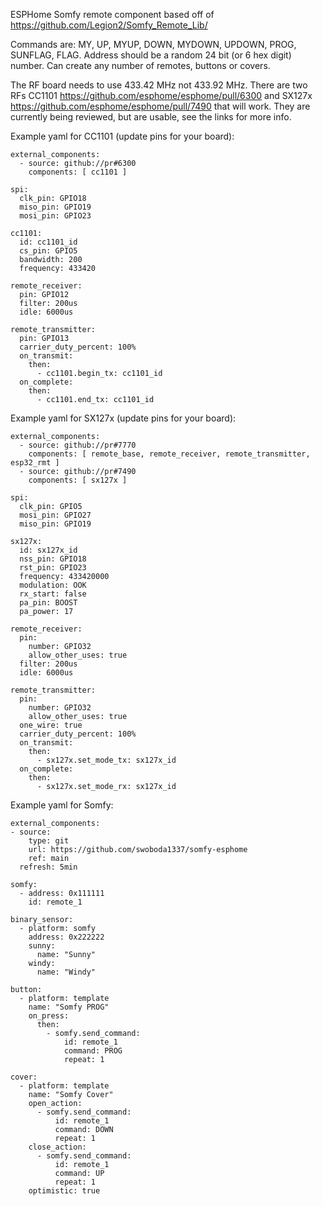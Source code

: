 ESPHome Somfy remote component based off of https://github.com/Legion2/Somfy_Remote_Lib/

Commands are: MY, UP, MYUP, DOWN, MYDOWN, UPDOWN, PROG, SUNFLAG, FLAG. Address should be a random 24 bit (or 6 hex digit) number. Can create any number of remotes, buttons or covers.

The RF board needs to use 433.42 MHz not 433.92 MHz. There are two RFs CC1101 https://github.com/esphome/esphome/pull/6300 and SX127x https://github.com/esphome/esphome/pull/7490 that will work. They are currently being reviewed, but are usable, see the links for more info.

Example yaml for CC1101 (update pins for your board):

    external_components:
      - source: github://pr#6300
        components: [ cc1101 ]

    spi:
      clk_pin: GPIO18
      miso_pin: GPIO19
      mosi_pin: GPIO23

    cc1101:
      id: cc1101_id
      cs_pin: GPIO5
      bandwidth: 200
      frequency: 433420

    remote_receiver:
      pin: GPIO12
      filter: 200us
      idle: 6000us

    remote_transmitter:
      pin: GPIO13
      carrier_duty_percent: 100%
      on_transmit:
        then:
          - cc1101.begin_tx: cc1101_id
      on_complete:
        then:
          - cc1101.end_tx: cc1101_id

Example yaml for SX127x (update pins for your board):

    external_components:
      - source: github://pr#7770
        components: [ remote_base, remote_receiver, remote_transmitter, esp32_rmt ]
      - source: github://pr#7490
        components: [ sx127x ]

    spi:
      clk_pin: GPIO5
      mosi_pin: GPIO27
      miso_pin: GPIO19

    sx127x:
      id: sx127x_id
      nss_pin: GPIO18
      rst_pin: GPIO23
      frequency: 433420000
      modulation: OOK
      rx_start: false
      pa_pin: BOOST
      pa_power: 17

    remote_receiver:
      pin:
        number: GPIO32
        allow_other_uses: true
      filter: 200us
      idle: 6000us

    remote_transmitter:
      pin:
        number: GPIO32
        allow_other_uses: true
      one_wire: true
      carrier_duty_percent: 100%
      on_transmit:
        then:
          - sx127x.set_mode_tx: sx127x_id
      on_complete:
        then:
          - sx127x.set_mode_rx: sx127x_id

Example yaml for Somfy:

    external_components:
    - source:
        type: git
        url: https://github.com/swoboda1337/somfy-esphome
        ref: main
      refresh: 5min

    somfy:
      - address: 0x111111
        id: remote_1

    binary_sensor:
      - platform: somfy
        address: 0x222222
        sunny:
          name: "Sunny"
        windy:
          name: "Windy"

    button:
      - platform: template
        name: "Somfy PROG"
        on_press:
          then:
            - somfy.send_command:
                id: remote_1
                command: PROG
                repeat: 1

    cover:
      - platform: template
        name: "Somfy Cover"
        open_action:
          - somfy.send_command:
              id: remote_1
              command: DOWN
              repeat: 1
        close_action:
          - somfy.send_command:
              id: remote_1
              command: UP
              repeat: 1
        optimistic: true